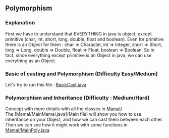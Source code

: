 ## Polymorphism

### Explanation

First we have to understand that EVERYTHING in java is object, except primitive (char, int, short, long, double, float and boolean). Even for primitive there is an Object for them : char => Character, int => Integer, short => Short, long => Long, double => Double, float => Float, boolean => Boolean.
So in fact, since everything except primitive is an Object in java, we can use everything as an Object.

### Basic of casting and Polymorphism (Difficulty Easy/Medium)
Let's try to run this file : [BasicCast.java](BasicCast.java)  

### Polymorphism and Inheritance (Difficulty : Medium/Hard)
Concept with more details with all the classes in [Mamal/](Mamal)  
The [Mamal/MainMamal.java](Main file) will show you how to use inheritance on your Object, and how we can cast them between each other.
Then we can see how it might work with some functions in [Mamal/MainPoly.java](MainPoly)
